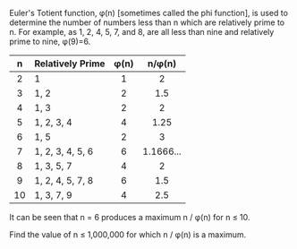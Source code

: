 Euler's Totient function, φ(n) \[sometimes called the phi function], is used to determine the number of numbers less than n which are relatively prime to n. For example, as 1, 2, 4, 5, 7, and 8, are all less than nine and relatively prime to nine, φ(9)=6.

| n | Relatively Prime | φ(n) | n/φ(n) |
|:---:|:---|:---:|:---:|
| 2 | 1 | 1 | 2 |
| 3 | 1, 2 | 2 | 1.5 |
| 4 | 1, 3 | 2 | 2 |
| 5 | 1, 2, 3, 4 | 4 | 1.25 |
| 6 | 1, 5 | 2 | 3 |
| 7 | 1, 2, 3, 4, 5, 6 | 6 | 1.1666... |
| 8 | 1, 3, 5, 7 | 4 | 2 |
| 9 | 1, 2, 4, 5, 7, 8 | 6 | 1.5 |
| 10 | 1, 3, 7, 9 | 4 | 2.5 |

It can be seen that n = 6 produces a maximum n / φ(n) for n ≤ 10.

Find the value of n ≤ 1,000,000 for which n / φ(n) is a maximum.
